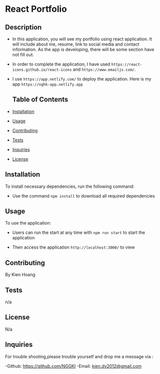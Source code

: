 # React Portfolio

## Description

- In this application, you will see my portfolio using react application. It will include about me, resume, link to social media and contact information. As the app is developing, there will be some section have not fill out.

- In order to complete the application, I have used `https://react-icons.github.io/react-icons` and `https://www.emailjs.com/`.

- I use `https://app.netlify.com/` to deploy the application. Here is my app `https://nghk-app.netlify.app`

  ## Table of Contents

* [Installation](#installation)

* [Usage](#usage)

* [Contributing](#contributing)

* [Tests](#tests)

* [Inquiries](#Inquiries)

* [License](#License)

## Installation

To install necessary dependencies, run the following command:

- Use the command `npm install` to download all required dependencies

## Usage

To use the application:

- Users can run the start at any time with `npm run start` to start the application

- Then access the application `http://localhost:3000/` to view

## Contributing

By Kien Hoang

## Tests

n/a

## License

N/a

## Inquiries

For trouble shooting,please trouble yourself and drop me a message via :

-Github: https://github.com/NGGKI
-Email: kien.dv2012@gmail.com
